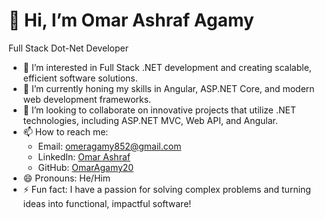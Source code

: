 # 👋 Hi, I’m Omar Ashraf Agamy  
Full Stack Dot-Net Developer
- 👀 I’m interested in Full Stack .NET development and creating scalable, efficient software solutions.  
- 🌱 I’m currently honing my skills in Angular, ASP.NET Core, and modern web development frameworks.  
- 💞️ I’m looking to collaborate on innovative projects that utilize .NET technologies, including ASP.NET MVC, Web API, and Angular.  
- 📫 How to reach me:  
  - Email: omeragamy852@gmail.com  
  - LinkedIn: [Omar Ashraf](https://www.linkedin.com/in/omar-a-agamy)  
  - GitHub: [OmarAgamy20](https://github.com/omeragamy20)  
- 😄 Pronouns: He/Him  
- ⚡ Fun fact: I have a passion for solving complex problems and turning ideas into functional, impactful software!  

<!---
omeragamy20/omeragamy20 is a ✨ special ✨ repository because its `README.md` (this file) appears on your GitHub profile.  
You can click the Preview link to take a look at your changes.  
--->
